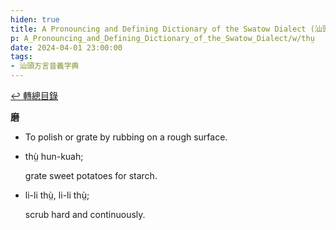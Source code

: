 ```yaml
---
hiden: true
title: A Pronouncing and Defining Dictionary of the Swatow Dialect (汕頭方言音義字典) / thṳ
p: A_Pronouncing_and_Defining_Dictionary_of_the_Swatow_Dialect/w/thṳ
date: 2024-04-01 23:00:00
tags: 
- 汕頭方言音義字典
---
```


[↩️ 轉總目錄](/A_Pronouncing_and_Defining_Dictionary_of_the_Swatow_Dialect)


**磨**
- To polish or grate by rubbing on a rough surface.

- thṳ̀ hun-kuah;

  grate sweet potatoes for starch.

- li-li thṳ̀, li-li thṳ̀;

  scrub hard and continuously.